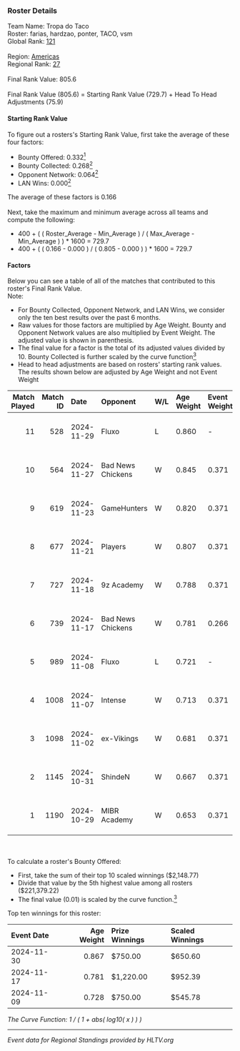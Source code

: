 ### Roster Details<br />
Team Name: Tropa do Taco<br />
Roster: farias, hardzao, ponter, TACO, vsm<br />
Global Rank: [121](../../standings_global_2025_01_20.md)<br />
<br />
Region: [Americas]( ../../standings_americas_2025_01_20.md)<br />
Regional Rank: [27]( ../../standings_americas_2025_01_20.md)<br />
<br />
Final Rank Value:  805.6<br />
<br />
Final Rank Value (805.6) = Starting Rank Value (729.7) + Head To Head Adjustments (75.9)<br />

#### Starting Rank Value<br />
To figure out a rosters's Starting Rank Value, first take the average of these four factors:<br />
- Bounty Offered: 0.332[<sup>1</sup>](#table2)
- Bounty Collected: 0.268[<sup>2</sup>](#table1)
- Opponent Network: 0.064[<sup>2</sup>](#table1)
- LAN Wins: 0.000[<sup>2</sup>](#table1)

The average of these factors is 0.166<br />
<br />
Next, take the maximum and minimum average across all teams and compute the following:<br />
- 400 + ( ( Roster_Average - Min_Average ) / ( Max_Average - Min_Average ) ) * 1600 = 729.7
- 400 + ( ( 0.166 - 0.000 ) / ( 0.805 - 0.000 ) ) * 1600 = 729.7


#### Factors<br />
Below you can see a table of all of the matches that contributed to this roster's Final Rank Value.<br />
Note:<br />

- For Bounty Collected, Opponent Network, and LAN Wins, we consider only the ten best results over the past 6 months.
- Raw values for those factors are multiplied by Age Weight. Bounty and Opponent Network values are also multiplied by Event Weight. The adjusted value is shown in parenthesis.
- The final value for a factor is the total of its adjusted values divided by 10. Bounty Collected is further scaled by the curve function[<sup>3</sup>](#curveFunction)
- Head to head adjustments are based on rosters' starting rank values. The results shown below are adjusted by Age Weight and not Event Weight
<span id="table1"></span><br />


| Match Played | Match ID | Date       | Opponent          | W/L | Age Weight | Event Weight | Bounty Collected | Opponent Network | LAN Wins  | H2H Adj. | Roster                               |
| -: | -: | :- | :- | :- | :- | :- | :- | :- | :- | -: | :- |
|           11 |      528 | 2024-11-29 | Fluxo             | L   | 0.860      | -            | -                | -                | -         |    -3.21 | farias, hardzao, ponter, TACO, vsm   |
|           10 |      564 | 2024-11-27 | Bad News Chickens | W   | 0.845      | 0.371        | 0.008 (0.002)    | 0.240 (0.075)    | 0 (0.000) |     8.85 | chayJESUS, farias, ponter, TACO, vsm |
|            9 |      619 | 2024-11-23 | GameHunters       | W   | 0.820      | 0.371        | 0.002 (0.001)    | 0.335 (0.102)    | 0 (0.000) |    10.53 | chayJESUS, farias, ponter, TACO, vsm |
|            8 |      677 | 2024-11-21 | Players           | W   | 0.807      | 0.371        | 0.014 (0.004)    | 0.409 (0.122)    | 0 (0.000) |    10.79 | chayJESUS, farias, ponter, TACO, vsm |
|            7 |      727 | 2024-11-18 | 9z Academy        | W   | 0.788      | 0.371        | 0.000 (0.000)    | 0.267 (0.078)    | 0 (0.000) |     5.30 | chayJESUS, farias, ponter, TACO, vsm |
|            6 |      739 | 2024-11-17 | Bad News Chickens | W   | 0.781      | 0.266        | 0.008 (0.002)    | 0.240 (0.050)    | 0 (0.000) |     9.63 | chayJESUS, farias, ponter, TACO, vsm |
|            5 |      989 | 2024-11-08 | Fluxo             | L   | 0.721      | -            | -                | -                | -         |    -2.71 | farias, n1ssim, ponter, TACO, vsm    |
|            4 |     1008 | 2024-11-07 | Intense           | W   | 0.713      | 0.371        | 0.003 (0.001)    | 0.036 (0.009)    | 0 (0.000) |     7.51 | chayJESUS, farias, ponter, TACO, vsm |
|            3 |     1098 | 2024-11-02 | ex-Vikings        | W   | 0.681      | 0.371        | 0.015 (0.004)    | 0.331 (0.084)    | 0 (0.000) |    10.41 | chayJESUS, farias, ponter, TACO, vsm |
|            2 |     1145 | 2024-10-31 | ShindeN           | W   | 0.667      | 0.371        | 0.016 (0.004)    | 0.309 (0.076)    | 0 (0.000) |    10.64 | chayJESUS, farias, ponter, TACO, vsm |
|            1 |     1190 | 2024-10-29 | MIBR Academy      | W   | 0.653      | 0.371        | 0.003 (0.001)    | 0.195 (0.047)    | 0 (0.000) |     8.13 | chayJESUS, farias, ponter, TACO, vsm |

<br />
<span id="table2"></span><br />
To calculate a roster's Bounty Offered:<br />

- First, take the sum of their top 10 scaled winnings ($2,148.77)
- Divide that value by the 5th highest value among all rosters ($221,379.22)
- The final value (0.01) is scaled by the curve function.[<sup>3</sup>](#curveFunction)

Top ten winnings for this roster:<br />

| Event Date | Age Weight | Prize Winnings | Scaled Winnings |
| :- | -: | :- | :- |
| 2024-11-30 |      0.867 | $750.00        | $650.60         |
| 2024-11-17 |      0.781 | $1,220.00      | $952.39         |
| 2024-11-09 |      0.728 | $750.00        | $545.78         |


<span id="curveFunction"></span>_The Curve Function: 1 / ( 1 + abs( log10( x ) ) )_<br />

---
_Event data for Regional Standings provided by HLTV.org_<br />
